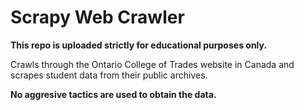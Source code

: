 # Scrapy Web Crawler
**This repo is uploaded strictly for educational purposes only.**

Crawls through the Ontario College of Trades website in Canada and scrapes student data from their public archives.

**No aggresive tactics are used to obtain the data.**

